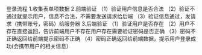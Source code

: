 登录流程
  1.收集表单项数据
  2.前端验证
    （1）验证用户信息是否合法
    （2）验证不通过就提示用户，信息不合法，不需要发送请求给后端
    （3）验证信息通过，发请求（携带账号，密码）给服务器
  3.后端验证
    （1）验证用户是否存在
    （2）用户不存在直接返回，告诉前端用户不存在用户存在需要验证密码是否正确
    （3）密码不正确返回给前端提示密码不正确
    （4）密码正确返回给前端数据，提示用户登录成功(会携带用户的相关信息）
